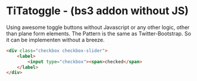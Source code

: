 TiTatoggle - (bs3 addon without JS)
==========

Using awesome toggle buttons without Javascript or any other logic, other than plane form elements. The Pattern is the same as Twitter-Bootstrap. So it can be implementen without a breeze.



```html
<div class="checkbox checkbox-slider">
	<label>
		<input type="checkbox"><span>checked</span>
	</label>
</div>
```
